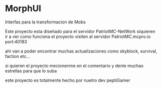 # MorphUI
Interfas para la transformacion de Mobs 

Este proyecto esta diseñado para el servidor PatriotMC-NetWork
siquieren ir a ver como funciona el proyecto visiten al servidor
PatriotMC.mcpro.io
port:40183

ahi van a poder encontrar muchas actualizaciones como skyblock, survival, faction etc...

si quieren el proyecto mecionenme en el comentario y denle muchas estrellas para que lo suba


este proyecto es totalmente hecho por nuetro dev peptiGamer 

